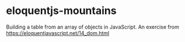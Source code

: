 # eloquentjs-mountains
Building a table from an array of objects in JavaScript. An exercise from https://eloquentjavascript.net/14_dom.html
